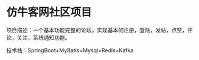 # 仿牛客网社区项目
项目描述：一个基本功能完整的论坛。实现基本的注册，登陆，发帖，点赞，评论，关注，系统通知功能。

技术栈：SpringBoot+MyBatis+Mysql+Redis+Kafka
